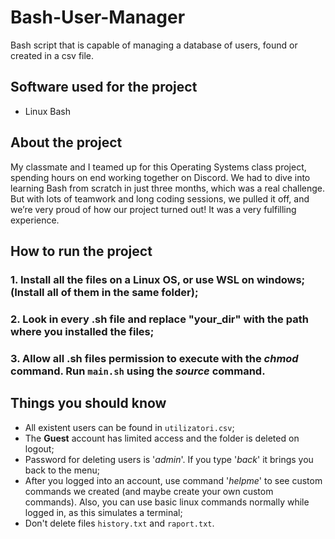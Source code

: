 # Bash-User-Manager
Bash script that is capable of managing a database of users, found or created in a csv file.

## Software used for the project
- Linux Bash

## About the project
My classmate and I teamed up for this Operating Systems class project, spending hours on end working together on Discord. We had to dive into learning Bash from scratch in just three months, which was a real challenge. But with lots of teamwork and long coding sessions, we pulled it off, and we’re very proud of how our project turned out! It was a very fulfilling experience.

## How to run the project
### 1. Install all the files on a Linux OS, or use WSL on windows; (Install all of them in the same folder);
### 2. Look in every .sh file and replace "your_dir" with the path where you installed the files;
### 3. Allow all .sh files permission to execute with the *chmod* command. Run `main.sh` using the *source* command.

## Things you should know
- All existent users can be found in `utilizatori.csv`;
- The **Guest** account has limited access and the folder is deleted on logout;
- Password for deleting users is '*admin*'. If you type '*back*' it brings you back to the menu;
- After you logged into an account, use command '*helpme*' to see custom commands we created (and maybe create your own custom commands). Also, you can use basic linux commands normally while logged in, as this simulates a terminal;
- Don't delete files `history.txt` and `raport.txt`.

